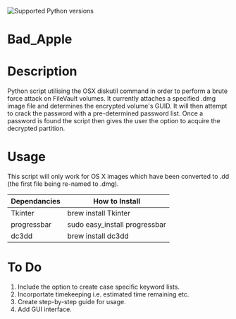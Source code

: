 ![Supported Python versions](https://img.shields.io/badge/python-2.7-blue.svg)

# Bad_Apple

Description
================
Python script utilising the OSX diskutil command in order to perform a brute force attack on FileVault volumes. It currently attaches a specified .dmg image file and determines the encrypted volume's GUID. It will then attempt to crack the password with a pre-determined password list. Once a password is found the script then gives the user the option to acquire the decrypted partition.

Usage
========
This script will only work for OS X images which have been converted to .dd (the first file being re-named to .dmg).

| Dependancies  | How to Install                 |
| ------------- | ------------------------------ |
| Tkinter       |  brew install Tkinter          |
| progressbar   |  sudo easy_install progressbar |
| dc3dd         |  brew install dc3dd            |

To Do
========
1. Include the option to create case specific keyword lists.
2. Incorportate timekeeping i.e. estimated time remaining etc.
3. Create step-by-step guide for usage.
4. Add GUI interface.
